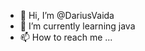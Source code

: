 - 👋 Hi, I’m @DariusVaida
- 🌱 I’m currently learning java
- 📫 How to reach me ...

<!---
DariusVaida/DariusVaida is a ✨ special ✨ repository because its `README.md` (this file) appears on your GitHub profile.
You can click the Preview link to take a look at your changes.
--->
